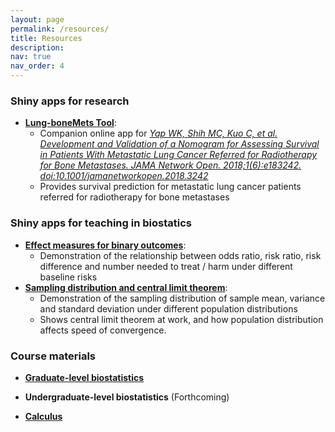```yaml
---
layout: page
permalink: /resources/
title: Resources
description:
nav: true
nav_order: 4
---
```


### Shiny apps for research

- [**Lung-boneMets Tool**](https://app.mcshih.com/lung_boneMets):
  - Companion online app for [_Yap WK, Shih MC, Kuo C, et al. Development and Validation of a Nomogram for Assessing Survival in Patients With Metastatic Lung Cancer Referred for Radiotherapy for Bone Metastases. JAMA Network Open. 2018;1(6):e183242. doi:10.1001/jamanetworkopen.2018.3242_](https://jamanetwork.com/journals/jamanetworkopen/fullarticle/2706494)
  - Provides survival prediction for metastatic lung cancer patients referred for radiotherapy for bone metastases

### Shiny apps for teaching in biostatics

- [**Effect measures for binary outcomes**](https://app.mcshih.com/or_rr):
  - Demonstration of the relationship between odds ratio, risk ratio, risk difference and number needed to treat / harm under different baseline risks
- [**Sampling distribution and central limit theorem**](https://app.mcshih.com/sampling_clt):
  - Demonstration of the sampling distribution of sample mean, variance and standard deviation under different population distributions
  - Shows central limit theorem at work, and how population distribution affects speed of convergence.

### Course materials

- [**Graduate-level biostatistics**](https://github.com/littlecanargie/biostatistics)

- **Undergraduate-level biostatistics** (Forthcoming)

- [**Calculus**](https://github.com/littlecanargie/calculus)
